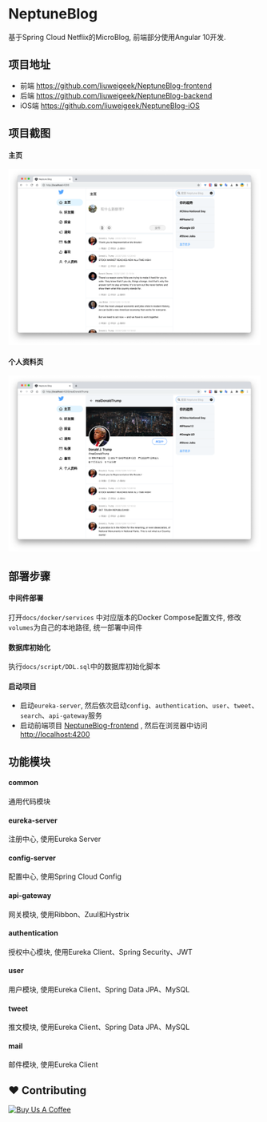 # NeptuneBlog

基于Spring Cloud Netflix的MicroBlog, 前端部分使用Angular 10开发.

## 项目地址

- 前端 <https://github.com/liuweigeek/NeptuneBlog-frontend>
- 后端 <https://github.com/liuweigeek/NeptuneBlog-backend>
- iOS端 <https://github.com/liuweigeek/NeptuneBlog-iOS>

## 项目截图

#### 主页

![主页](./docs/images/homepage.png)

#### 个人资料页

![个人资料页](./docs/images/user-profile.png)

## 部署步骤

#### 中间件部署

打开`docs/docker/services`
中对应版本的Docker Compose配置文件, 修改`volumes`为自己的本地路径, 统一部署中间件

#### 数据库初始化

执行`docs/script/DDL.sql`中的数据库初始化脚本

#### 启动项目

- 启动`eureka-server`, 然后依次启动`config`、`authentication`、`user`、`tweet`、`search`、`api-gateway`服务
- 启动前端项目 [NeptuneBlog-frontend](https://github.com/liuweigeek/NeptuneBlog-frontend)
  , 然后在浏览器中访问<http://localhost:4200>

## 功能模块

#### common

通用代码模块

#### eureka-server

注册中心, 使用Eureka Server

#### config-server

配置中心, 使用Spring Cloud Config

#### api-gateway

网关模块, 使用Ribbon、Zuul和Hystrix

#### authentication

授权中心模块, 使用Eureka Client、Spring Security、JWT

#### user

用户模块, 使用Eureka Client、Spring Data JPA、MySQL

#### tweet

推文模块, 使用Eureka Client、Spring Data JPA、MySQL

#### mail

邮件模块, 使用Eureka Client

## ❤️ Contributing

<a href="https://www.buymeacoffee.com/liuweigeek" target="_blank"><img src="https://www.buymeacoffee.com/assets/img/custom_images/yellow_img.png" alt="Buy Us A Coffee" style="height: auto !important;width: auto !important;" ></a>